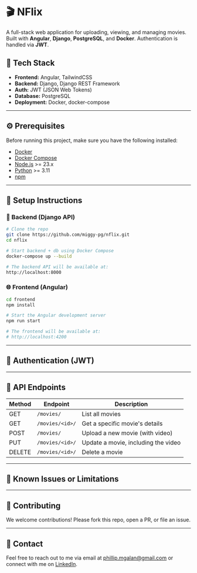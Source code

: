 # 🎬 NFlix

A full-stack web application for uploading, viewing, and managing movies. Built with **Angular**, **Django**, **PostgreSQL**, and **Docker**. Authentication is handled via **JWT**.

## 🧰 Tech Stack

- **Frontend:** Angular, TailwindCSS
- **Backend:** Django, Django REST Framework
- **Auth:** JWT (JSON Web Tokens)
- **Database:** PostgreSQL
- **Deployment:** Docker, docker-compose

---

## ⚙️ Prerequisites

Before running this project, make sure you have the following installed:

- [Docker](https://www.docker.com/products/docker-desktop)
- [Docker Compose](https://docs.docker.com/compose/install/)
- [Node.js](https://nodejs.org/) >= 23.x
- [Python](https://www.python.org/) >= 3.11
- [npm](https://www.npmjs.com/)

---

## 🚀 Setup Instructions

### 🐳 Backend (Django API)

```bash
# Clone the repo
git clone https://github.com/miggy-pg/nflix.git
cd nflix

# Start backend + db using Docker Compose
docker-compose up --build

# The backend API will be available at:
http://localhost:8000
```

### 🌐 Frontend (Angular)

```bash
cd frontend
npm install

# Start the Angular development server
npm run start

# The frontend will be available at:
# http://localhost:4200
```

---

## 🔐 Authentication (JWT)

---

## 📡 API Endpoints

| Method | Endpoint        | Description                         |
| ------ | --------------- | ----------------------------------- |
| GET    | `/movies/`      | List all movies                     |
| GET    | `/movies/<id>/` | Get a specific movie's details      |
| POST   | `/movies/`      | Upload a new movie (with video)     |
| PUT    | `/movies/<id>/` | Update a movie, including the video |
| DELETE | `/movies/<id>/` | Delete a movie                      |

---

## 🐞 Known Issues or Limitations

---

## 🙌 Contributing

We welcome contributions! Please fork this repo, open a PR, or file an issue.

---

## 💬 Contact

Feel free to reach out to me via email at phillip.mgalan@gmail.com or connect with me on [LinkedIn](https://www.linkedin.com/in/migui-galan/).
